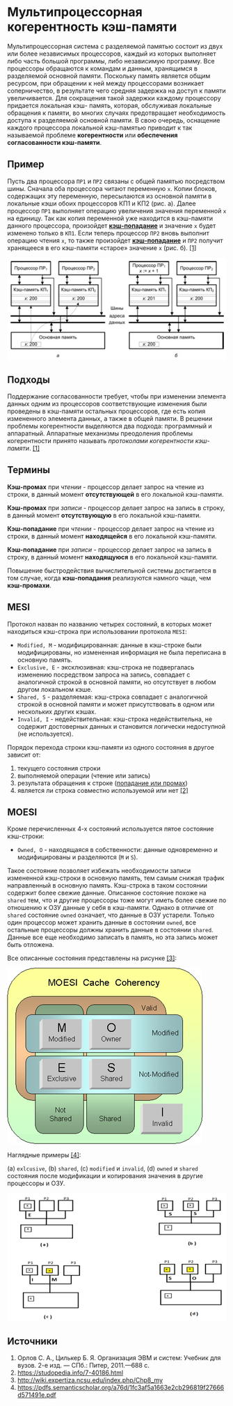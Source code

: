 # Мультипроцессорная когерентность кэш-памяти

Мультипроцессорная система с разделяемой памятью состоит из двух или более независимых процессоров, каждый из которых выполняет либо часть большой программы, либо независимую программу. Все процессоры обращаются к командам и данным, хранящимся в разделяемой основной памяти. Поскольку память является общим ресурсом, при обращении к ней между процессорами возникает соперничество, в результате чего средняя задержка на доступ к памяти увеличивается. Для сокращения такой задержки каждому процессору придается локальная кэш-
память, которая, обслуживая локальные обращения к памяти, во многих случаях предотвращает необходимость доступа к разделяемой основной памяти. В свою очередь, оснащение каждого процессора локальной кэш-памятью приводит к так называемой проблеме **когерентности** или **обеспечения согласованности кэш-памяти**.

## Пример

Пусть два процессора `ПР1` и `ПР2` связаны с общей памятью посредством шины. Сначала оба процессора читают переменную `x`. Копии блоков,
содержащих эту переменную, пересылаются из основной памяти в локальные кэши обоих процессоров КП1 и КП2 (рис. а). Далее процессор `ПР1` выполняет операцию увеличения значения переменной `x` на единицу. Так как копия переменной уже находится в кэш-памяти данного процессора, произойдет [**кэш-попадание**](#термины) и значение `x` будет изменено только в `КП1`. Если теперь процессор `ПР2` вновь выполнит операцию чтения `x`, то также произойдет [**кэш-попадание**](#термины) и `ПР2` получит хранящееся в его кэш-памяти «старое» значение `x` (рис. б). [[1]](#источники)

![Иллюстрация проблемы когерентности памяти](images/1.png)

## Подходы

Поддержание согласованности требует, чтобы при изменении элемента данных одним из процессоров соответствующие изменения были проведены в кэш-памяти остальных процессоров, где есть копия измененного элемента данных, а также в общей памяти. В решении проблемы когерентности выделяются два подхода: программный и аппаратный. Аппаратные механизмы преодоления проблемы когерентности принято называть _протоколами когерентности кэш-памяти_. [[1]](#источники)

## Термины

**Кэш-промах** при _чтении_ - процессор делает запрос на чтение из строки, в данный момент **отсутствующей** в его локальной кэш-памяти.

**Кэш-промах** при _записи_ - процессор делает запрос на запись в строку, в данный момент **отсутствующую** в его локальной кэш-памяти.

**Кэш-попадание** при _чтении_ - процессор делает запрос на чтение из строки, в данный момент **находящейся** в его локальной кэш-памяти.

**Кэш-попадание** при _записи_ - процессор делает запрос на запись в строку, в данный момент **находящуюся** в его локальной кэш-памяти.

Повышение быстродействия вычислительной системы достигается в том случае, когда **кэш-попадания** реализуются намного чаще, чем **кэш-промахи**.

## MESI

Протокол назван по названию четырех состояний, в которых может находиться кэш-строка при использовании протокола `MESI`:

* `Modified, M` - модифицированная: данные в кэш-строке были модифицированы, но измененная информация не была переписана в основную память.
* `Exclusive, E` - эксклюзивная: кэш-строка не подвергалась изменению посредством запроса на запись, совпадает с аналогичной строкой в основной памяти, но отсутствует в любом другом локальном кэше.
* `Shared, S` - разделяемая: кэш-строка совпадает с аналогичной строкой в основной памяти и может присутствовать в одном или нескольких других кэшах.
* `Invalid, I` - недействительная: кэш-строка недействительна, не содержит достоверных данных и становится логически недоступной (не используется).

Порядок перехода строки кэш-памяти из одного состояния в другое зависит от:

 1. текущего состояния строки
 2. выполняемой операции (чтение или запись)
 3. результата обращения к строке ([попадание или промах](#термины))
 4. является ли строка совместно используемой или нет [[2]](#источники)

## MOESI

Кроме перечисленных 4-х состояний используется пятое состояние кэш-строки:

* `Owned, O` - находящаяся в собственности: данные одновременно и модифицированы и разделяются (`M` и `S`).

Такое состояние позволяет избежать необходимости записи измененной кэш-строки в основную память, тем самым снижая трафик направленный в основную память. Кэш-строка в таком состоянии содержит более свежие данные. Описанное состояние похоже на `shared` тем, что и другие процессоры тоже могут иметь более свежие по отношению к ОЗУ данные у себя в кэш-памяти. Однако в отличие от `shared` состояние `owned` означает, что данные в ОЗУ устарели. Только один процессор может хранить данные в состоянии `owned`, все остальные процессоры должны хранить данные в состоянии `shared`. Данные все еще необходимо записать в память, но эта запись может быть отложена.

Все описанные состояния представлены на рисунке [[3]](#источники):

![Состояния MOESI](images/2.gif)

Наглядные примеры [[4]](#источники):

(a) `exlcusive`, (b) `shared`, (c) `modified` и `invalid`, (d) `owned` и `shared` состояния после модификации и копирования значения в другие процессоры и ОЗУ.

![Состояния MOESI](images/2.png)

## Источники

1. Орлов С. А., Цилькер Б. Я. Организация ЭВМ и систем: Учебник для вузов. 2-е изд. — СПб.: Питер, 2011.—688 с.
2. https://studopedia.info/7-40186.html
3. http://wiki.expertiza.ncsu.edu/index.php/Chp8_my
4. https://pdfs.semanticscholar.org/a76d/1fc3af5a1663e2cb296819f27666d571491e.pdf
